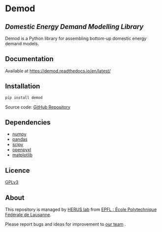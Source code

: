 # Demod

## _Domestic Energy Demand Modelling Library_

Demod is a Python library for assembling bottom-up domestic
energy demand models.

## Documentation

Available at https://demod.readthedocs.io/en/latest/

## Installation

```sh
pip install demod
```

Source code: [GitHub Repository](https://github.com/epfl-herus/demod)

## Dependencies
* [numpy](https://numpy.org/)
* [pandas](https://pandas.pydata.org/)
* [scipy](https://www.scipy.org/)
* [openpyxl](https://openpyxl.readthedocs.io/en/stable/)
* [matplotlib](https://matplotlib.org/)

## Licence

[GPLv3](https://www.gnu.org/licenses/gpl-3.0.html)

## About

This repository is managed by
[HERUS lab](https://www.epfl.ch/labs/herus/) from
[EPFL : École Polytechnique Fédérale de Lausanne](https://www.epfl.ch/en/).

Please report bugs and ideas for improvement to
[our team](demod@groupes.epfl.ch) .
